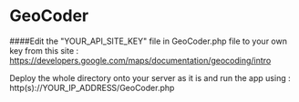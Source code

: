# GeoCoder


####Edit the "YOUR_API_SITE_KEY" file in GeoCoder.php file to your own key from this site : https://developers.google.com/maps/documentation/geocoding/intro


Deploy the whole directory onto your server as it is and run the app using :
http(s)://YOUR_IP_ADDRESS/GeoCoder.php
